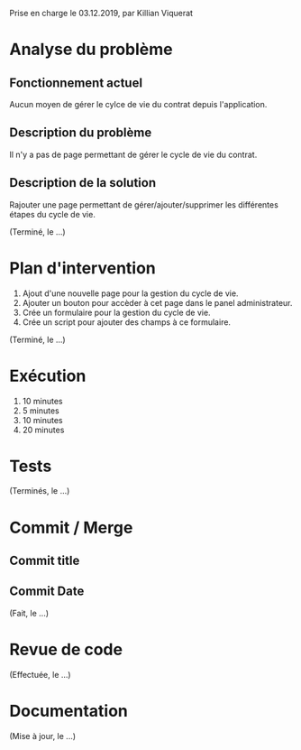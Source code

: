 Prise en charge le 03.12.2019, par Killian Viquerat

# Analyse du problème

## Fonctionnement actuel

Aucun moyen de gérer le cylce de vie du contrat depuis l'application.

## Description du problème

Il n'y a pas de page permettant de gérer le cycle de vie du contrat.

## Description de la solution

Rajouter une page permettant de gérer/ajouter/supprimer les différentes étapes du cycle de vie. 

(Terminé, le ...)

# Plan d'intervention

1. Ajout d'une nouvelle page pour la gestion du cycle de vie.
2. Ajouter un bouton pour accèder à cet page dans le panel administrateur.
3. Crée un formulaire pour la gestion du cycle de vie.
4. Crée un script pour ajouter des champs à ce formulaire.

(Terminé, le ...)

# Exécution

1. 10 minutes
2. 5 minutes
3. 10 minutes
4. 20 minutes

# Tests

(Terminés, le ...)

# Commit / Merge

Commit title 
- 

Commit Date
- 

(Fait, le ...)

# Revue de code

(Effectuée, le ...)

# Documentation

(Mise à jour, le ...)

